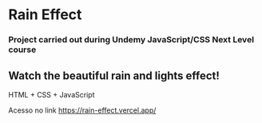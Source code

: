 # Rain Effect

### Project carried out during Undemy JavaScript/CSS Next Level course
## Watch the beautiful rain and lights effect!

HTML + CSS + JavaScript

Acesso no link <https://rain-effect.vercel.app/>
